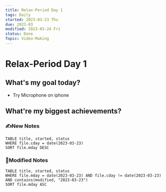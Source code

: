 ```yaml
---
title: Relax-Period Day 1
tags: Daily
started: 2023-03-23 Thu
due: 2023-03
modified: 2023-03-24 Fri
status: Done
Topic: Video-Making
---
```

# Relax-Period Day 1
## What's my goal today?
- Try Microphone on iphone
## What're my biggest achievements?
### ✍️New Notes

```dataview
TABLE title, started, status
WHERE file.cday = date(2023-03-23)
SORT file.mday DESC
```

### 📝Modified Notes

```dataview
TABLE title, started, status
WHERE file.mday = date(2023-03-23) AND file.cday != date(2023-03-23) AND contains(modified, "2023-03-23")
SORT file.mday ASC
```